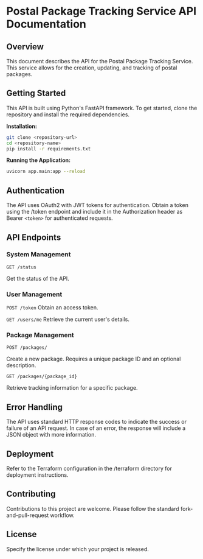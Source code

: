 # Postal Package Tracking Service API Documentation

## Overview

This document describes the API for the Postal Package Tracking Service. This service allows for the creation, updating, and tracking of postal packages.

## Getting Started

This API is built using Python's FastAPI framework. To get started, clone the repository and install the required dependencies.

**Installation:**

```bash
git clone <repository-url>
cd <repository-name>
pip install -r requirements.txt
```

**Running the Application:**

```bash
uvicorn app.main:app --reload
```

## Authentication

The API uses OAuth2 with JWT tokens for authentication. Obtain a token using the /token endpoint and include it in the Authorization header as Bearer `<token>` for authenticated requests.

## API Endpoints

### System Management

`GET /status`

Get the status of the API.

### User Management

`POST /token`
Obtain an access token.

`GET /users/me`
Retrieve the current user's details.

### Package Management

`POST /packages/`

Create a new package. Requires a unique package ID and an optional description.

`GET /packages/{package_id}`

Retrieve tracking information for a specific package.

## Error Handling

The API uses standard HTTP response codes to indicate the success or failure of an API request. In case of an error, the response will include a JSON object with more information.

## Deployment

Refer to the Terraform configuration in the /terraform directory for deployment instructions.

## Contributing

Contributions to this project are welcome. Please follow the standard fork-and-pull-request workflow.

## License

Specify the license under which your project is released.